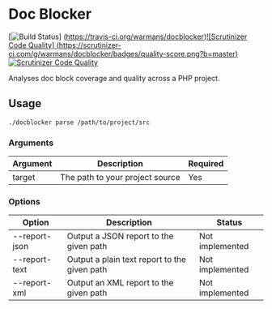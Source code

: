 Doc Blocker
===========
[![Build Status](https://travis-ci.org/warmans/docblocker.svg?branch=master)] (https://travis-ci.org/warmans/docblocker)[![Scrutinizer Code Quality] (https://scrutinizer-ci.com/g/warmans/docblocker/badges/quality-score.png?b=master)](https://scrutinizer-ci.com/g/warmans/docblocker/?branch=master)[![Scrutinizer Code Quality](https://scrutinizer-ci.com/g/warmans/docblocker/badges/quality-score.png?b=master)](https://scrutinizer-ci.com/g/warmans/docblocker/?branch=master)

Analyses doc block coverage and quality across a PHP project.

## Usage

    ./docblocker parse /path/to/project/src

### Arguments

| Argument      | Description                                   | Required          |
| ------------- | --------------------------------------------- | ----------------- |
| target        | The path to your project source               | Yes               |


### Options

| Option        | Description                                   | Status            |
| ------------- | --------------------------------------------- | ----------------- |
| --report-json | Output a JSON report to the given path        | Not implemented   |
| --report-text | Output a plain text report to the given path  | Not implemented   |
| --report-xml  | Output an XML report to the given path        | Not implemented   |